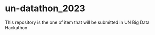 # un-datathon_2023
This repository is the one of item that will be submitted in UN Big Data Hackathon
